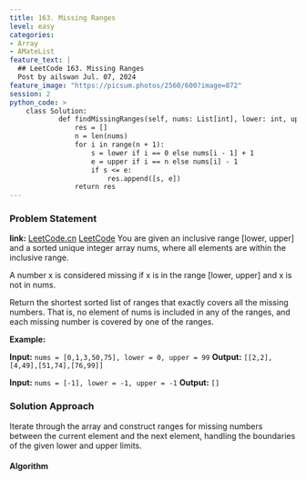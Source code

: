 ```yaml
---
title: 163. Missing Ranges
level: easy
categories:
- Array
- AMateList
feature_text: |
  ## LeetCode 163. Missing Ranges
  Post by ailswan Jul. 07, 2024
feature_image: "https://picsum.photos/2560/600?image=872"
session: 2
python_code: >
    class Solution:
            def findMissingRanges(self, nums: List[int], lower: int, upper: int) -> List[List[int]]:
                res = []
                n = len(nums)
                for i in range(n + 1):
                    s = lower if i == 0 else nums[i - 1] + 1
                    e = upper if i == n else nums[i] - 1
                    if s <= e:
                        res.append([s, e])
                return res
---
```


### Problem Statement
**link:**
[LeetCode.cn](https://leetcode.cn/problems/car-pooling/)
[LeetCode](https://leetcode.com/car-pooling/)
You are given an inclusive range [lower, upper] and a sorted unique integer array nums, where all elements are within the inclusive range.

A number x is considered missing if x is in the range [lower, upper] and x is not in nums.

Return the shortest sorted list of ranges that exactly covers all the missing numbers. That is, no element of nums is included in any of the ranges, and each missing number is covered by one of the ranges.

**Example:**

**Input:** `nums = [0,1,3,50,75], lower = 0, upper = 99`
**Output:** `[[2,2],[4,49],[51,74],[76,99]]`

**Input:** `nums = [-1], lower = -1, upper = -1`
**Output:** `[]`
 
### Solution Approach
Iterate through the array and construct ranges for missing numbers between the current element and the next element, handling the boundaries of the given lower and upper limits.

#### Algorithm
 